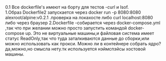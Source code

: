 
0.1 Все dockerfile's имеют на борту для тестов -curl и lsof.\
1.Образ Dockerfile2 запускается через docker run -p 8080:8080 alexroot/alpine:v0.2.1 .проверка на локахосте либо curl localhost:8080 либо через браузер
2.Dockerfile -собирается через docker-compose.yml ,так что при желании можно просто запустить командой docker-compose up.
Это не виртуальные машины,и файловая система имеет статус ReadOnly,так что туда заталкиваются данные до сборки,или можно использовать как прокси.
Можно ли в контейнере собрать ядро?
да,можно,но смысла нету.тк используется нэймспэйсы хостовой машины.
